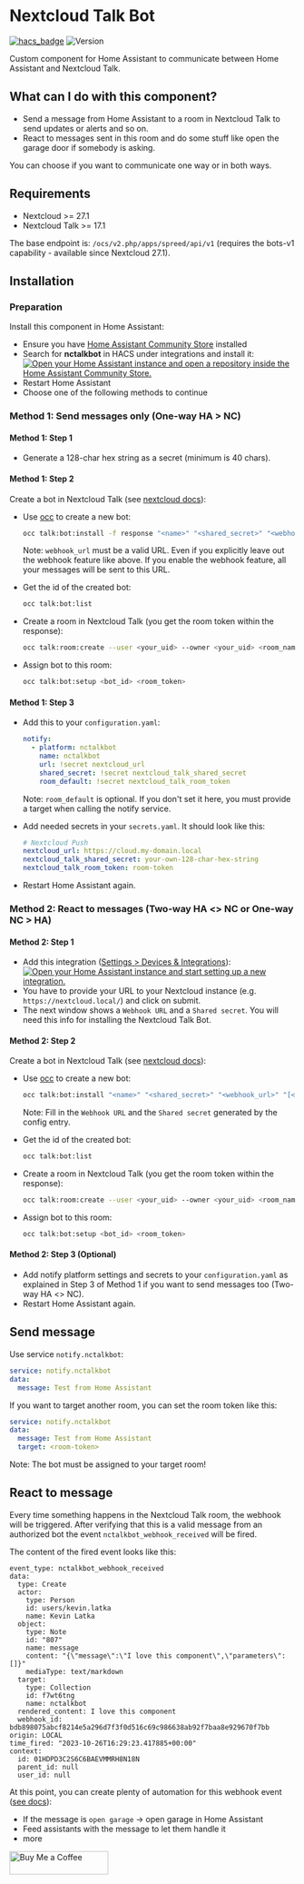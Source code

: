 # Nextcloud Talk Bot

[![hacs_badge](https://img.shields.io/badge/HACS-Default-41BDF5.svg?style=for-the-badge)](https://hacs.xyz/docs/user/)
![Version](https://img.shields.io/github/v/release/klatka/nc-talk-bot-component?style=for-the-badge)

Custom component for Home Assistant to communicate between Home Assistant and Nextcloud Talk.

## What can I do with this component?

- Send a message from Home Assistant to a room in Nextcloud Talk to send updates or alerts and so on.
- React to messages sent in this room and do some stuff like open the garage door if somebody is asking.

You can choose if you want to communicate one way or in both ways.

## Requirements

- Nextcloud >= 27.1
- Nextcloud Talk >= 17.1

The base endpoint is: `/ocs/v2.php/apps/spreed/api/v1` (requires the bots-v1 capability - available since Nextcloud 27.1).

## Installation

### Preparation

Install this component in Home Assistant:

- Ensure you have [Home Assistant Community Store](https://hacs.xyz/) installed
- Search for **nctalkbot** in HACS under integrations and install it:
  [![Open your Home Assistant instance and open a repository inside the Home Assistant Community Store.](https://my.home-assistant.io/badges/hacs_repository.svg)](https://my.home-assistant.io/redirect/hacs_repository/?owner=klatka&repository=nc-talk-bot-component&category=integration)
- Restart Home Assistant
- Choose one of the following methods to continue

### Method 1: Send messages only (One-way HA > NC)

#### Method 1: Step 1

- Generate a 128-char hex string as a secret (minimum is 40 chars).

#### Method 1: Step 2

Create a bot in Nextcloud Talk (see [nextcloud docs](https://nextcloud-talk.readthedocs.io/en/latest/bots/)):

- Use [occ](https://docs.nextcloud.com/server/latest/admin_manual/configuration_server/occ_command.html) to create a new bot:

  ```bash
  occ talk:bot:install -f response "<name>" "<shared_secret>" "<webhook_url>" "[<description>]"
  ```

  Note: `webhook_url` must be a valid URL. Even if you explicitly leave out the webhook feature like above. If you enable the webhook feature, all your messages will be sent to this URL.

- Get the id of the created bot:

  ```bash
  occ talk:bot:list
  ```

- Create a room in Nextcloud Talk (you get the room token within the response):

  ```bash
  occ talk:room:create --user <your_uid> --owner <your_uid> <room_name>
  ```

- Assign bot to this room:

  ```bash
  occ talk:bot:setup <bot_id> <room_token>
  ```

#### Method 1: Step 3

- Add this to your `configuration.yaml`:

  ```yaml
  notify:
    - platform: nctalkbot
      name: nctalkbot
      url: !secret nextcloud_url
      shared_secret: !secret nextcloud_talk_shared_secret
      room_default: !secret nextcloud_talk_room_token
  ```

  Note: `room_default` is optional. If you don't set it here, you must provide a target when calling the notify service.

- Add needed secrets in your `secrets.yaml`. It should look like this:

  ```yaml
  # Nextcloud Push
  nextcloud_url: https://cloud.my-domain.local
  nextcloud_talk_shared_secret: your-own-128-char-hex-string
  nextcloud_talk_room_token: room-token
  ```

- Restart Home Assistant again.

### Method 2: React to messages (Two-way HA <> NC or One-way NC > HA)

#### Method 2: Step 1

- Add this integration ([Settings > Devices & Integrations](https://my.home-assistant.io/redirect/integrations)):
  [![Open your Home Assistant instance and start setting up a new integration.](https://my.home-assistant.io/badges/config_flow_start.svg)](https://my.home-assistant.io/redirect/config_flow_start/?domain=nctalkbot)
- You have to provide your URL to your Nextcloud instance (e.g. `https://nextcloud.local/`) and click on submit.
- The next window shows a `Webhook URL` and a `Shared secret`. You will need this info for installing the Nextcloud Talk Bot.

#### Method 2: Step 2

Create a bot in Nextcloud Talk (see [nextcloud docs](https://nextcloud-talk.readthedocs.io/en/latest/bots/)):

- Use [occ](https://docs.nextcloud.com/server/latest/admin_manual/configuration_server/occ_command.html) to create a new bot:

  ```bash
  occ talk:bot:install "<name>" "<shared_secret>" "<webhook_url>" "[<description>]"
  ```

  Note: Fill in the `Webhook URL` and the `Shared secret` generated by the config entry.

- Get the id of the created bot:

  ```bash
  occ talk:bot:list
  ```

- Create a room in Nextcloud Talk (you get the room token within the response):

  ```bash
  occ talk:room:create --user <your_uid> --owner <your_uid> <room_name>
  ```

- Assign bot to this room:

  ```bash
  occ talk:bot:setup <bot_id> <room_token>
  ```

#### Method 2: Step 3 (Optional)

- Add notify platform settings and secrets to your `configuration.yaml` as explained in Step 3 of Method 1 if you want to send messages too (Two-way HA <> NC).
- Restart Home Assistant again.

## Send message

Use service `notify.nctalkbot`:

```yaml
service: notify.nctalkbot
data:
  message: Test from Home Assistant
```

If you want to target another room, you can set the room token like this:

```yaml
service: notify.nctalkbot
data:
  message: Test from Home Assistant
  target: <room-token>
```

Note: The bot must be assigned to your target room!

## React to message

Every time something happens in the Nextcloud Talk room, the webhook will be triggered.
After verifying that this is a valid message from an authorized bot the event `nctalkbot_webhook_received` will be fired.

The content of the fired event looks like this:

```plain
event_type: nctalkbot_webhook_received
data:
  type: Create
  actor:
    type: Person
    id: users/kevin.latka
    name: Kevin Latka
  object:
    type: Note
    id: "807"
    name: message
    content: "{\"message\":\"I love this component\",\"parameters\":[]}"
    mediaType: text/markdown
  target:
    type: Collection
    id: f7wt6tng
    name: nctalkbot
  rendered_content: I love this component
  webhook_id: bdb898075abcf8214e5a296d7f3f0d516c69c986638ab92f7baa8e929670f7bb
origin: LOCAL
time_fired: "2023-10-26T16:29:23.417885+00:00"
context:
  id: 01HDPD3C2S6C6BAEVMMRH8N18N
  parent_id: null
  user_id: null
```

At this point, you can create plenty of automation for this webhook event ([see docs](https://www.home-assistant.io/docs/automation/trigger/#event-trigger)):

- If the message is `open garage` -> open garage in Home Assistant
- Feed assistants with the message to let them handle it
- more

<a href="https://www.buymeacoffee.com/klatka" target="_blank"><img src="https://cdn.buymeacoffee.com/buttons/default-orange.png" alt="Buy Me a Coffee" height="41" width="174"></a>
